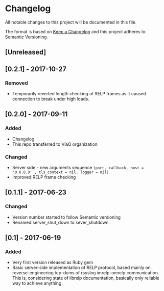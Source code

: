 # Changelog

All notable changes to this project will be documented in this file.

The format is based on [Keep a Changelog](http://keepachangelog.com/en/1.0.0/)
and this project adheres to [Semantic Versioning](http://semver.org/spec/v2.0.0.html).

## [Unreleased]

## [0.2.1] - 2017-10-27
### Removed
- Temporarily reverted length checking of RELP frames as it caused connection to break under high loads.

## [0.2.0] - 2017-09-11
### Added
- Changelog
- This repo transferred to ViaQ organization
### Changed
- Server side - new arguments sequence `(port, callback, host = '0.0.0.0' , tls_context = nil, logger = nil)`
- Improved RELP frame checking

## [0.1.1] - 2017-06-23
### Changed
- Version number started to follow Semantic versioning
- Renamed server_shut_down to sever_shutdown

## [0.1] - 2017-06-19
### Added
- Very first version released as Ruby gem
- Basic server-side implementation of RELP protocol, based mainly on
  reverse-engineering tcp-dums of rsyslog imrelp-omrelp communication.
  This is, considering state of librelp documentation, basically only
  reliable way to achieve anything.
